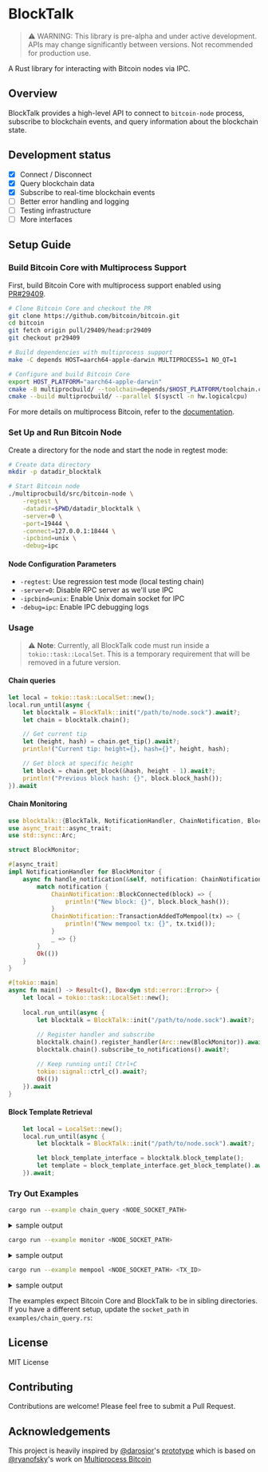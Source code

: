 # BlockTalk

> ⚠️ WARNING: This library is pre-alpha and under active development. APIs may change significantly between versions. Not recommended for production use.

A Rust library for interacting with Bitcoin nodes via IPC.

## Overview
BlockTalk provides a high-level API to connect to `bitcoin-node` process, subscribe to blockchain events, and query information about the blockchain state.

## Development status
- [x] Connect / Disconnect
- [x] Query blockchain data 
- [x] Subscribe to real-time blockchain events
- [ ] Better error handling and logging
- [ ] Testing infrastructure
- [ ] More interfaces

## Setup Guide
### Build Bitcoin Core with Multiprocess Support
First, build Bitcoin Core with multiprocess support enabled using [PR#29409](https://github.com/bitcoin/bitcoin/pull/29409).

```bash
# Clone Bitcoin Core and checkout the PR
git clone https://github.com/bitcoin/bitcoin.git
cd bitcoin
git fetch origin pull/29409/head:pr29409
git checkout pr29409

# Build dependencies with multiprocess support
make -C depends HOST=aarch64-apple-darwin MULTIPROCESS=1 NO_QT=1

# Configure and build Bitcoin Core
export HOST_PLATFORM="aarch64-apple-darwin"
cmake -B multiprocbuild/ --toolchain=depends/$HOST_PLATFORM/toolchain.cmake
cmake --build multiprocbuild/ --parallel $(sysctl -n hw.logicalcpu)
```
For more details on multiprocess Bitcoin, refer to the [documentation](https://github.com/bitcoin/bitcoin/blob/master/doc/multiprocess.md#installation).

### Set Up and Run Bitcoin Node
Create a directory for the node and start the node in regtest mode:

```bash
# Create data directory
mkdir -p datadir_blocktalk

# Start Bitcoin node
./multiprocbuild/src/bitcoin-node \
    -regtest \
    -datadir=$PWD/datadir_blocktalk \
    -server=0 \
    -port=19444 \
    -connect=127.0.0.1:18444 \
    -ipcbind=unix \
    -debug=ipc
```

#### Node Configuration Parameters
- `-regtest`: Use regression test mode (local testing chain)
- `-server=0`: Disable RPC server as we'll use IPC
- `-ipcbind=unix`: Enable Unix domain socket for IPC
- `-debug=ipc`: Enable IPC debugging logs

### Usage

> ⚠️ **Note**: Currently, all BlockTalk code must run inside a `tokio::task::LocalSet`. This is a temporary requirement that will be removed in a future version.

#### Chain queries

```rust
let local = tokio::task::LocalSet::new();
local.run_until(async {
    let blocktalk = BlockTalk::init("/path/to/node.sock").await?;
    let chain = blocktalk.chain();

    // Get current tip
    let (height, hash) = chain.get_tip().await?;
    println!("Current tip: height={}, hash={}", height, hash);

    // Get block at specific height
    let block = chain.get_block(&hash, height - 1).await?;
    println!("Previous block hash: {}", block.block_hash());
}).await
```

#### Chain Monitoring

```rust
use blocktalk::{BlockTalk, NotificationHandler, ChainNotification, BlockTalkError};
use async_trait::async_trait;
use std::sync::Arc;

struct BlockMonitor;

#[async_trait]
impl NotificationHandler for BlockMonitor {
    async fn handle_notification(&self, notification: ChainNotification) -> Result<(), BlockTalkError> {
        match notification {
            ChainNotification::BlockConnected(block) => {
                println!("New block: {}", block.block_hash());
            }
            ChainNotification::TransactionAddedToMempool(tx) => {
                println!("New mempool tx: {}", tx.txid());
            }
            _ => {}
        }
        Ok(())
    }
}

#[tokio::main]
async fn main() -> Result<(), Box<dyn std::error::Error>> {
    let local = tokio::task::LocalSet::new();
    
    local.run_until(async {
        let blocktalk = BlockTalk::init("/path/to/node.sock").await?;
        
        // Register handler and subscribe
        blocktalk.chain().register_handler(Arc::new(BlockMonitor)).await?;
        blocktalk.chain().subscribe_to_notifications().await?;

        // Keep running until Ctrl+C
        tokio::signal::ctrl_c().await?;
        Ok(())
    }).await
}
```

#### Block Template Retrieval
```rust
    let local = LocalSet::new();
    local.run_until(async {
        let blocktalk = BlockTalk::init("/path/to/node.sock").await?;

        let block_template_interface = blocktalk.block_template();
        let template = block_template_interface.get_block_template().await?;
    }).await;
```

### Try Out Examples

```bash 
cargo run --example chain_query <NODE_SOCKET_PATH>
```

<details>
<summary> sample output </summary>

```
⏳ Connecting to Bitcoin node...
✅ Connected successfully!

╔════════════════════════════════════════════════════════════════════════════╗
║                              Current Chain Tip                             ║
╠════════════════════════════════════════════════════════════════════════════╣
║ Height │ 267                                                               ║
╟────────┼───────────────────────────────────────────────────────────────────╢
║ Hash   │ 3e6033329b2c77f249afe44b4444b18c133f587684fe84b21071a3653bae051e  ║
╚════════╧═══════════════════════════════════════════════════════════════════╝

╔═════════════════════════════════════════════════════════════════════════════════╗
║                                   Block Details                                 ║
╠═════════════════════════════════════════════════════════════════════════════════╣
║ Hash         │ 3e6033329b2c77f249afe44b4444b18c133f587684fe84b21071a3653bae051e ║
╟──────────────┼──────────────────────────────────────────────────────────────────╢
║ Prev Block   │ 60cda1ced332983c6a399bd22a12852ccd87650f34b51ac3a50384c77c54fdb4 ║
║ Merkle Root  │ 16c58a40955eff72595005a57af39af83450d76c5d932742522198c49b51962f ║
║ Timestamp    │ 1740248760                                                       ║
║ Nonce        │ 0                                                                ║
║ TX Count     │ 1                                                                ║
╟──────────────┴──────────────────────────────────────────────────────────────────╢
║                                 Transactions                                    ║
╠═════════════════════════════════════════════════════════════════════════════════╣
║ TX #1                                                                           ║
║ ├─ TXID      │ 16c58a40955eff72595005a57af39af83450d76c5d932742522198c49b51962f ║
║ ├─ Inputs    │ 1                                                                ║
║ ├─ Outputs   │ 2                                                                ║
║ └─ Sample Out│ 25 BTC satoshis                                                  ║
║     [Coinbase Transaction]                                                      ║
╟─────────────────────────────────────────────────────────────────────────────────╢
║ Block Size   │ 250 bytes                                                        ║
╚═════════════════════════════════════════════════════════════════════════════════╝
```
</details>

```bash 
cargo run --example monitor <NODE_SOCKET_PATH>
```

<details>
<summary> sample output </summary>

```
✅ Connected successfully!
🔍 Monitoring blockchain events. Press Ctrl+C to exit.

╔═════════════════════════════════════════════════════════════════════════════════╗
║                         Transaction Added to Mempool                            ║
╠═════════════════════════════════════════════════════════════════════════════════╣
║ TXID         │ 55c8771b606609f1f6f8d3e15f01bfc1af3c6e43feeb4fd4271adf67a5844115 ║
║ Inputs       │ 1                                                                ║
║ Outputs      │ 1                                                                ║
╚══════════════╧══════════════════════════════════════════════════════════════════╝
```
</details>

```bash 
cargo run --example mempool <NODE_SOCKET_PATH> <TX_ID>
```

<details>
<summary> sample output </summary>

```
✅ Connected successfully!
🔍 Monitoring blockchain events. Press Ctrl+C to exit.

⏳ Connecting to Bitcoin node...
✅ Connected successfully!

╔════════════════════════════════════════════════════════════════════════════╗
║                              Mempool Status                                ║
╠════════════════════════════════════════════════════════════════════════════╣
║ Transaction │ ffcc17d72dec6393e48881bce6c4da4cec4053217016d451cf89bfdb4e5bd3b2  ║
╟────────────┼───────────────────────────────────────────────────────────────────╢
║ Status     │ In Mempool                                                        ║
╚════════════╧═══════════════════════════════════════════════════════════════╝

╔════════════════════════════════════════════════════════════════════════════╗
║                            Transaction Descendants                         ║
╠════════════════════════════════════════════════════════════════════════════╣
║ Transaction │ ffcc17d72dec6393e48881bce6c4da4cec4053217016d451cf89bfdb4e5bd3b2  ║
╟────────────┼───────────────────────────────────────────────────────────────────╢
║ Status     │ No Descendants                                                    ║
╚════════════╧═══════════════════════════════════════════════════════════════╝

╔════════════════════════════════════════════════════════════════════════════╗
║                            Transaction Ancestry                            ║
╠════════════════════════════════════════════════════════════════════════════╣
║ Transaction │ ffcc17d72dec6393e48881bce6c4da4cec4053217016d451cf89bfdb4e5bd3b2  ║
╟────────────┼───────────────────────────────────────────────────────────────────╢
║ Ancestors  │ 1                                                                 ║
║ Descendants│ 1                                                                 ║
║ Size       │ 141 bytes                                                         ║
║ Fees       │ 141 satoshis                                                      ║
╚════════════╧═══════════════════════════════════════════════════════════════╝
```
</details>

The examples expect Bitcoin Core and BlockTalk to be in sibling directories. If you have a different setup, update the `socket_path` in `examples/chain_query.rs`:

## License
MIT License

## Contributing
Contributions are welcome! Please feel free to submit a Pull Request.

## Acknowledgements 
This project is heavily inspired by [@darosior](https://github.com/darosior)'s [prototype](https://github.com/darosior/core_bdk_wallet) which is based on [@ryanofsky](https://github.com/ryanofsky)'s work on [Multiprocess Bitcoin](https://github.com/ryanofsky/bitcoin/blob/pr/ipc/doc/design/multiprocess.md)